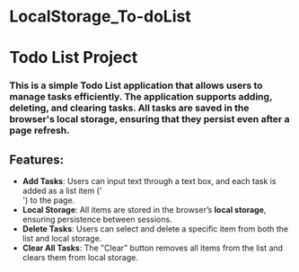# LocalStorage_To-doList
 
# Todo List Project

### This is a simple Todo List application that allows users to manage tasks efficiently. The application supports adding, deleting, and clearing tasks. All tasks are saved in the browser's local storage, ensuring that they persist even after a page refresh.

## Features:
- **Add Tasks**: Users can input text through a text box, and each task is added as a list item ('</li>') to the page.
- **Local Storage**: All items are stored in the browser’s **local storage**, ensuring persistence between sessions.
- **Delete Tasks**: Users can select and delete a specific item from both the list and local storage.
- **Clear All Tasks**: The "Clear" button removes all items from the list and clears them from local storage.
